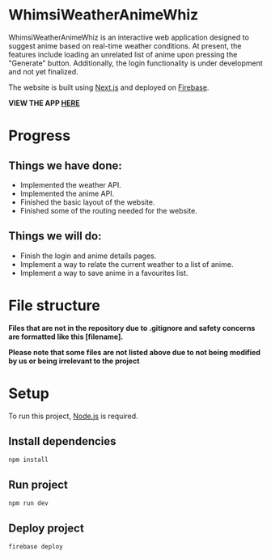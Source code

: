 # WhimsiWeatherAnimeWhiz

WhimsiWeatherAnimeWhiz is an interactive web application designed to suggest anime based on real-time weather conditions. At present, the features include loading an unrelated list of anime upon pressing the "Generate" button. Additionally, the login functionality is under development and not yet finalized.

The website is built using [Next.js](https://nextjs.org//) and deployed on [Firebase](https://firebase.google.com/).

**VIEW THE APP [HERE]()**

# Progress
## Things we have done:
* Implemented the weather API.
* Implemented the anime API.
* Finished the basic layout of the website.
* Finished some of the routing needed for the website.

## Things we will do:

* Finish the login and anime details pages.
* Implement a way to relate the current weather to a list of anime.
* Implement a way to save anime in a favourites list.


# File structure



**Files that are not in the repository due to .gitignore and safety concerns are formatted like this [filename].**

**Please note that some files are not listed above due to not being modified by us or being irrelevant to the project**

# Setup

To run this project, [Node.js](https://nodejs.org/en/) is required.

## Install dependencies

    npm install

## Run project

    npm run dev


## Deploy project

    firebase deploy

